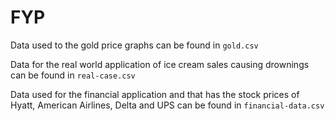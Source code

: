 # FYP

Data used to the gold price graphs can be found in `gold.csv`

Data for the real world application of ice cream sales causing drownings can be found in `real-case.csv`

Data used for the financial application and that has the stock prices of Hyatt, American Airlines, Delta and UPS can be found in `financial-data.csv`
